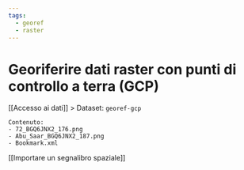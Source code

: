 ```yaml
---
tags:
  - georef
  - raster
---
```


# Georiferire dati raster con punti di controllo a terra (GCP)

[[Accesso ai dati]] > Dataset: `georef-gcp`

```
Contenuto:
- 72_BGQ6JNX2_176.png
- Abu_Saar_BGQ6JNX2_187.png
- Bookmark.xml
```

[[Importare un segnalibro spaziale]]